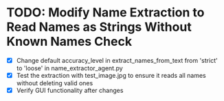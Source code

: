 # TODO: Modify Name Extraction to Read Names as Strings Without Known Names Check

- [x] Change default accuracy_level in extract_names_from_text from 'strict' to 'loose' in name_extractor_agent.py
- [x] Test the extraction with test_image.jpg to ensure it reads all names without deleting valid ones
- [x] Verify GUI functionality after changes
